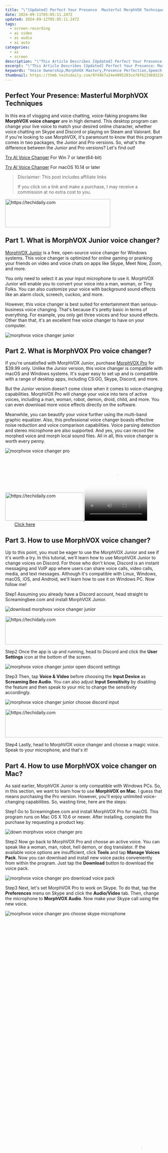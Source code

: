 ```yaml
---
title: "\"[Updated] Perfect Your Presence  Masterful MorphVOX Techniques for 2024\""
date: 2024-09-11T05:05:11.247Z
updated: 2024-09-12T05:05:11.247Z
tags: 
  - screen-recording
  - ai video
  - ai audio
  - ai auto
categories: 
  - ai
  - screen
description: "\"This Article Describes [Updated] Perfect Your Presence: Masterful MorphVOX Techniques for 2024\""
excerpt: "\"This Article Describes [Updated] Perfect Your Presence: Masterful MorphVOX Techniques for 2024\""
keywords: "Voice Ownership,MorphVOX Mastery,Presence Perfection,Speech Mastering,Effective Voice,Communication Skillz,Vocal Technique Hacks"
thumbnail: https://thmb.techidaily.com/97d4b7a24e4095203ce78f6219b92226bf67916637140e7062297e96c3a2c8b5.jpg
---
```


## Perfect Your Presence: Masterful MorphVOX Techniques

In this era of vlogging and voice chatting, voice-faking programs like **MorphVOX voice changer** are in high demand. This desktop program can change your live voice to match your desired online character, whether voice chatting on Skype and Discord or playing on Steam and Valorant. But if you're looking to use MorphVOX, it's paramount to know that this program comes in two packages, the Junior and Pro versions. So, what's the difference between the Junior and Pro versions? Let's find out!

[Try AI Voice Changer](https://tools.techidaily.com/wondershare/filmora/download/) For Win 7 or later(64-bit)

[Try AI Voice Changer](https://tools.techidaily.com/wondershare/filmora/download/) For macOS 10.14 or later


>  Disclaimer: This post includes affiliate links
>
>  If you click on a link and make a purchase, I may receive a commission at no extra cost to you.
>







<!-- affiliate ads begin -->
<a href="https://aligracehair.sjv.io/c/5597632/2135416/19272" target="_top" id="2135416">
  <img src="//a.impactradius-go.com/display-ad/19272-2135416" border="0" alt="https://techidaily.com" width="336" height="90"/>
</a>
<img height="0" width="0" src="https://aligracehair.sjv.io/i/5597632/2135416/19272" style="position:absolute;visibility:hidden;" border="0" />
<!-- affiliate ads end -->




## Part 1\. What is MorphVOX Junior voice changer?

[MorphVOX Junior](https://screamingbee.com/morphvox-free-voice-changer) is a free, open-source voice changer for Windows systems. This voice changer is optimized for online gaming or pranking your friends on video and voice chats on apps like Skype, Meet Now, Zoom, and more.

You only need to select it as your input microphone to use it. MorphVOX Junior will enable you to convert your voice into a man, woman, or Tiny Folks. You can also customize your voice with background sound effects like an alarm clock, screech, cuckoo, and more.

However, this voice changer is best suited for entertainment than serious-business voice changing. That's because it's pretty basic in terms of everything. For example, you only get three voices and four sound effects. Other than that, it's an excellent free voice changer to have on your computer.

![morphvox voice changer junior](https://images.wondershare.com/filmora/article-images/2022/11/morphvox-voice-changer-1.jpg)

## Part 2\. What is MorphVOX Pro voice changer?

If you're unsatisfied with MorphVOX Junior, purchase [MorphVOX Pro](https://screamingbee.com/morphvox-voice-changer) for $39.99 only. Unlike the Junior version, this voice changer is compatible with macOS and Windows systems. It's super easy to set up and is compatible with a range of desktop apps, including CS:GO, Skype, Discord, and more.

But the Junior version doesn't come close when it comes to voice-changing capabilities. MorphVOX Pro will change your voice into tens of active voices, including a man, woman, robot, demon, droid, child, and more. You can even download more voice effects directly on the software.

Meanwhile, you can beautify your voice further using the multi-band graphic equalizer. Also, this professional voice changer boasts effective noise reduction and voice comparison capabilities. Voice parsing detection and stereo microphone are also supported. And yes, you can record the morphed voice and morph local sound files. All in all, this voice changer is worth every penny.

![morphvox voice changer pro](https://images.wondershare.com/filmora/article-images/2022/11/morphvox-voice-changer-2.jpg)





<!-- affiliate ads begin -->
<a href="https://aligracehair.sjv.io/c/5597632/2135368/19272" target="_top" id="2135368">
  <img src="//a.impactradius-go.com/display-ad/19272-2135368" border="0" alt="https://techidaily.com" width="250" height="90"/>
</a>
<img height="0" width="0" src="https://aligracehair.sjv.io/i/5597632/2135368/19272" style="position:absolute;visibility:hidden;" border="0" />
<!-- affiliate ads end -->








<!-- affiliate ads begin -->
<span id="1743243">
					<video width="200" height="200" style="cursor:pointer"
           poster="//a.impactradius-go.com/display-clicktoplayimage/1743243.png"
           onclick="if(!this.playClicked){this.play();this.setAttribute('controls',true);this.playClicked=true;}">
	   <source src="//a.impactradius-go.com/display-ad/19272-1743243">
	   <img src="//a.impactradius-go.com/display-clicktoplayimage/1743243.png" style="border: none; height: 100%; width: 100%; object-fit: contain">
	</video>
	<div style="width:125px;text-align:center"><a href="javascript:window.open(decodeURIComponent('https%3A%2F%2Faligracehair.sjv.io%2Fc%2F5597632%2F1743243%2F19272'), '_blank');void(0);">Click here</a></div>
</span>
<img height="0" width="0" src="https://imp.pxf.io/i/5597632/1743243/19272" style="position:absolute;visibility:hidden;" border="0" />
<!-- affiliate ads end -->




## Part 3\. How to use MorphVOX voice changer?

Up to this point, you must be eager to use the MorphVOX Junior and see if it's worth a try. In this tutorial, we'll learn how to use MorphVOX Junior to change voices on Discord. For those who don't know, Discord is an instant messaging and VoIP app where users can share voice calls, video calls, media, and text messages. Although it's compatible with Linux, Windows, macOS, iOS, and Android, we'll learn how to use it on Windows PC. Now follow me!

Step1 Assuming you already have a Discord account, head straight to Screamingbee.com and install MorphVOX Junior.

![download morphvox voice changer junior](https://images.wondershare.com/filmora/article-images/2022/11/morphvox-voice-changer-3.jpg)





<!-- affiliate ads begin -->
<a href="https://appsumo.8odi.net/c/5597632/2132161/7443" target="_top" id="2132161">
  <img src="//a.impactradius-go.com/display-ad/7443-2132161" border="0" alt="https://techidaily.com" width="728" height="90"/>
</a>
<img height="0" width="0" src="https://appsumo.8odi.net/i/5597632/2132161/7443" style="position:absolute;visibility:hidden;" border="0" />
<!-- affiliate ads end -->




Step2 Once the app is up and running, head to Discord and click the **User Settings** icon at the bottom of the screen.

![morphvox voice changer junior open discord settings](https://images.wondershare.com/filmora/article-images/2022/11/morphvox-voice-changer-4.jpg)

Step3 Then, tap **Voice & Video** before choosing the **Input Device** as **Screaming Bee Audio**. You can also adjust **Input Sensitivity** by disabling the feature and then speak to your mic to change the sensitivity accordingly.

![morphvox voice changer junior choose discord input](https://images.wondershare.com/filmora/article-images/2022/11/morphvox-voice-changer-5.jpg)





<!-- affiliate ads begin -->
<a href="https://appsumo.8odi.net/c/5597632/2118304/7443" target="_top" id="2118304">
  <img src="//a.impactradius-go.com/display-ad/7443-2118304" border="0" alt="https://techidaily.com" width="600" height="90"/>
</a>
<img height="0" width="0" src="https://appsumo.8odi.net/i/5597632/2118304/7443" style="position:absolute;visibility:hidden;" border="0" />
<!-- affiliate ads end -->




Step4 Lastly, head to MorphVOX voice changer and choose a magic voice. Speak to your microphone, and that's it!

## Part 4\. How to use MorphVOX voice changer on Mac?

As said earlier, MorphVOX Junior is only compatible with Windows PCs. So, in this section, we want to learn how to use **MorphVOX on Mac**. I guess that means purchasing the Pro version. However, you'll enjoy unlimited voice-changing capabilities. So, wasting time, here are the steps:

Step1 Go to Screamingbee.com and install MorphVOX Pro for macOS. This program runs on Mac OS X 10.6 or newer. After installing, complete the purchase by requesting a product key.

![down morphvox voice changer pro](https://images.wondershare.com/filmora/article-images/2022/11/morphvox-voice-changer-6.jpg)

Step2 Now go back to MorphVOX Pro and choose an active voice. You can speak like a woman, man, robot, hell demon, or dog translator. If the available voice options are insufficient, click **Tools** and tap **Manage Voices Pack**. Now you can download and install new voice packs conveniently from within the program. Just tap the **Download** button to download the voice pack.

![morphvox voice changer pro download voice pack](https://images.wondershare.com/filmora/article-images/2022/11/morphvox-voice-changer-7.jpg)

Step3 Next, let's set MorphVOX Pro to work on Skype. To do that, tap the **Preferences** menu on Skype and click the **Audio/Video** tab. Then, change the microphone to **MorphVOX Audio**. Now make your Skype call using the new voice.

![morphvox voice changer pro choose skype microphone](https://images.wondershare.com/filmora/article-images/2022/11/morphvox-voice-changer-8.jpg)





<!-- affiliate ads begin -->
<span id="1531882">
					<video width="864" height="1536" style="cursor:pointer"
           poster="//a.impactradius-go.com/display-clicktoplayimage/1531882.png"
           onclick="if(!this.playClicked){this.play();this.setAttribute('controls',true);this.playClicked=true;}">
	   <source src="//a.impactradius-go.com/display-ad/16446-1531882">
	   <img src="//a.impactradius-go.com/display-clicktoplayimage/1531882.png" style="border: none; height: 100%; width: 100%; object-fit: contain">
	</video>
	<div style="width:540px;text-align:center"><a href="javascript:window.open(decodeURIComponent('https%3A%2F%2Flaganoo.pxf.io%2Fc%2F5597632%2F1531882%2F16446'), '_blank');void(0);">Click here</a></div>
</span>
<img height="0" width="0" src="https://imp.pxf.io/i/5597632/1531882/16446" style="position:absolute;visibility:hidden;" border="0" />
<!-- affiliate ads end -->




## Part 5\. FAQs about MorphVOX voice changer





<!-- affiliate ads begin -->
<a href="https://aligracehair.sjv.io/c/5597632/2135375/19272" target="_top" id="2135375">
  <img src="//a.impactradius-go.com/display-ad/19272-2135375" border="0" alt="https://techidaily.com" width="728" height="90"/>
</a>
<img height="0" width="0" src="https://aligracehair.sjv.io/i/5597632/2135375/19272" style="position:absolute;visibility:hidden;" border="0" />
<!-- affiliate ads end -->




### Why is the MorphVOX voice changer not working?

There can be several solutions for MorphVOX not running on your program. First, make sure you select the program as the voice input device on Skype, Discord, Steam, or whatever voice-sharing app you're using. Secondly, adjust the microphone levels.





<!-- affiliate ads begin -->
<a href="https://bluettius.sjv.io/c/5597632/2139109/17108" target="_top" id="2139109">
  <img src="//a.impactradius-go.com/display-ad/17108-2139109" border="0" alt="https://techidaily.com" width="320" height="90"/>
</a>
<img height="0" width="0" src="https://bluettius.sjv.io/i/5597632/2139109/17108" style="position:absolute;visibility:hidden;" border="0" />
<!-- affiliate ads end -->




### Is MorphVOX Pro a good buy?

Yes, MorphVOX Pro is worth every penny you pay for it. This professional-grade voice changer has unlimited voice-changing capabilities that you won't find anywhere else.





<!-- affiliate ads begin -->
<a href="https://appsumo.8odi.net/c/5597632/2128844/7443" target="_top" id="2128844">
  <img src="//a.impactradius-go.com/display-ad/7443-2128844" border="0" alt="https://techidaily.com" width="728" height="90"/>
</a>
<img height="0" width="0" src="https://appsumo.8odi.net/i/5597632/2128844/7443" style="position:absolute;visibility:hidden;" border="0" />
<!-- affiliate ads end -->




### How do I solve sound distortion when using MorphVOX?

If you hear distorted sound while faking your voice on MorphVOX, try adjusting the microphone sound level to find the right balance. Also, be sure to use a silent room for the best output.

### What are the best MorphVOX voice changer alternatives?

If MorphVOX doesn't cut it for you, try Clownfish Voice Changer, a free voice-changing software for desktops. Other reliable alternatives include VoiceMeeter, Voxal Voice Changer, MagicMic, and VoiceMod.

### The sum up

Now you know the difference between MorphVOX Junior and MorphVOX Pro. Although the Junior version is free, it's only compatible with Windows PCs, whereas the Pro version offers Mac compatibility. Also, the Pro version provides numerous voice effects, sound effects, EQ, and more. But in the end, it depends if you're willing to pay for MorphVOX Pro. Make a choice!

[Free Download](https://tools.techidaily.com/wondershare/filmora/download/) For Win 7 or later(64-bit)

[Free Download](https://tools.techidaily.com/wondershare/filmora/download/) For macOS 10.14 or later

[Try AI Voice Changer](https://tools.techidaily.com/wondershare/filmora/download/) For Win 7 or later(64-bit)

[Try AI Voice Changer](https://tools.techidaily.com/wondershare/filmora/download/) For macOS 10.14 or later


<ins class="adsbygoogle"
     style="display:block"
     data-ad-format="autorelaxed"
     data-ad-client="ca-pub-7571918770474297"
     data-ad-slot="1223367746"></ins>



<ins class="adsbygoogle"
     style="display:block"
     data-ad-client="ca-pub-7571918770474297"
     data-ad-slot="8358498916"
     data-ad-format="auto"
     data-full-width-responsive="true"></ins>






<span class="atpl-alsoreadstyle">Also read:</span>
<div><ul>
<li><a href="https://fox-info.techidaily.com/new-2024-approved-balancing-intense-beats-with-fl-studios-easeful-dimming/"><u>[New] 2024 Approved Balancing Intense Beats with FL Studio's Easeful Dimming</u></a></li>
<li><a href="https://fox-info.techidaily.com/new-2024-approved-capturing-marine-magic-pro-tips-for-filming-oceanic-scenes-using-gopro/"><u>[New] 2024 Approved Capturing Marine Magic Pro Tips for Filming Oceanic Scenes Using GoPro</u></a></li>
<li><a href="https://fox-info.techidaily.com/new-2024-approved-enhancing-meeting-clarity-with-ms-teams-focus/"><u>[New] 2024 Approved Enhancing Meeting Clarity with MS Teams Focus</u></a></li>
<li><a href="https://fox-info.techidaily.com/new-2024-approved-exploring-interactive-boundaries-the-vision-of-mixed-reality/"><u>[New] 2024 Approved Exploring Interactive Boundaries The Vision of Mixed Reality</u></a></li>
<li><a href="https://fox-info.techidaily.com/new-2024-approved-quelling-video-quirks-in-photobooths/"><u>[New] 2024 Approved Quelling Video Quirks in Photobooths</u></a></li>
<li><a href="https://fox-info.techidaily.com/new-education-evolved-embracing-vr-technology/"><u>[New] Education Evolved Embracing VR Technology</u></a></li>
<li><a href="https://fox-info.techidaily.com/new-in-2024-instantize-dynamic-images-in-photoshop/"><u>[New] In 2024, Instantize Dynamic Images in Photoshop</u></a></li>
<li><a href="https://fox-info.techidaily.com/new-in-2024-pros-picks-5-best-low-frame-rate-recorders/"><u>[New] In 2024, Pros' Picks 5 Best Low Frame Rate Recorders</u></a></li>
<li><a href="https://twitter-videos.techidaily.com/new-in-2024-twitters-visuals-saving-and-downloading-on-smartphones/"><u>[New] In 2024, Twitter's Visuals Saving and Downloading on Smartphones</u></a></li>
<li><a href="https://fox-info.techidaily.com/new-logic-pro-method-to-gradually-reduce-audio-levels/"><u>[New] Logic Pro Method to Gradually Reduce Audio Levels</u></a></li>
<li><a href="https://fox-info.techidaily.com/new-prestigious-archive-open-source-photo-galleries/"><u>[New] Prestigious Archive Open-Source Photo Galleries</u></a></li>
<li><a href="https://fox-info.techidaily.com/new-silent-spectators-101-the-essentials-for-unnoticed-instagram-livestreams-for-2024/"><u>[New] Silent Spectators 101 The Essentials for Unnoticed Instagram Livestreams for 2024</u></a></li>
<li><a href="https://fox-info.techidaily.com/new-subtitles-revolution-srt-to-sub-upgrade/"><u>[New] Subtitles Revolution SRT to SUB Upgrade</u></a></li>
<li><a href="https://fox-info.techidaily.com/new-the-ultimate-guide-to-windows-11-photo-customization-audio-plus-visuals-for-2024/"><u>[New] The Ultimate Guide to Windows 11 Photo Customization Audio + Visuals for 2024</u></a></li>
<li><a href="https://fox-info.techidaily.com/updated-2024-approved-enhance-your-medias-impact-with-precise-aspect-ratios/"><u>[Updated] 2024 Approved Enhance Your Media's Impact with Precise Aspect Ratios</u></a></li>
<li><a href="https://fox-info.techidaily.com/updated-2024-approved-essential-top-10-live-streamers-android-and-iphone-edition/"><u>[Updated] 2024 Approved Essential Top 10 Live Streamers Android & iPhone Edition</u></a></li>
<li><a href="https://fox-info.techidaily.com/updated-2024-approved-startup-steps-for-stream-money-in-periscope/"><u>[Updated] 2024 Approved Startup Steps for Stream Money in Periscope</u></a></li>
<li><a href="https://tiktok-video-recordings.techidaily.com/updated-accelerating-your-tiktok-content-made-simple-for-2024/"><u>[Updated] Accelerating Your TikTok Content Made Simple for 2024</u></a></li>
<li><a href="https://fox-info.techidaily.com/updated-brand-awakening-on-reddit-7-easy-steps-to-market-mastery-for-2024/"><u>[Updated] Brand Awakening on Reddit 7 Easy Steps to Market Mastery for 2024</u></a></li>
<li><a href="https://instagram-video-files.techidaily.com/updated-effortless-share-of-igtv-on-your-stories/"><u>[Updated] Effortless Share of IGTV on Your Stories</u></a></li>
<li><a href="https://some-knowledge.techidaily.com/updated-explore-our-picks-the-most-affordable-video-viewing-apps-today/"><u>[Updated] Explore Our Picks The Most Affordable Video Viewing Apps Today</u></a></li>
<li><a href="https://fox-info.techidaily.com/updated-in-2024-a-complete-overview-of-polarr-photo-editor/"><u>[Updated] In 2024, A Complete Overview of Polarr Photo Editor</u></a></li>
<li><a href="https://facebook-clips.techidaily.com/updated-in-2024-breaking-down-the-abcd-a-guide-to-crafting-compelling-fb-text/"><u>[Updated] In 2024, Breaking Down the ABCD A Guide to Crafting Compelling FB Text</u></a></li>
<li><a href="https://fox-info.techidaily.com/updated-in-2024-effortless-editing-discover-the-power-of-our-6-background-erasers/"><u>[Updated] In 2024, Effortless Editing - Discover the Power of Our 6 Background Erasers</u></a></li>
<li><a href="https://fox-info.techidaily.com/updated-in-2024-enhance-images-canons-paid-and-free-lut-access/"><u>[Updated] In 2024, Enhance Images Canon's Paid & Free LUT Access</u></a></li>
<li><a href="https://instagram-videos.techidaily.com/updated-in-2024-instagram-dimensions-for-impressive-videography/"><u>[Updated] In 2024, Instagram Dimensions for Impressive Videography</u></a></li>
<li><a href="https://vimeo-videos.techidaily.com/updated-in-2024-mastering-vimeo-recorder-capturing-screens-and-cameras-on-streams/"><u>[Updated] In 2024, Mastering Vimeo Recorder Capturing Screens & Cameras on Streams</u></a></li>
<li><a href="https://fox-info.techidaily.com/updated-in-2024-note-to-call-how-to-convert-tamil-songs-into-ringtones/"><u>[Updated] In 2024, Note to Call How To Convert Tamil Songs Into Ringtones</u></a></li>
<li><a href="https://fox-info.techidaily.com/updated-in-2024-simplify-information-storage-via-mematic/"><u>[Updated] In 2024, Simplify Information Storage via Mematic</u></a></li>
<li><a href="https://facebook-clips.techidaily.com/updated-in-2024-streaming-directly-from-facebook-to-your-screen/"><u>[Updated] In 2024, Streaming Directly From Facebook to Your Screen</u></a></li>
<li><a href="https://fox-info.techidaily.com/updated-in-2024-unforgettable-stop-motion-films-an-overview/"><u>[Updated] In 2024, Unforgettable Stop-Motion Films - An Overview</u></a></li>
<li><a href="https://fox-info.techidaily.com/updated-in-2024-visual-virtuosity-complimentary-phone-photography-upgrade/"><u>[Updated] In 2024, Visual Virtuosity - Complimentary Phone Photography Upgrade</u></a></li>
<li><a href="https://instagram-videos.techidaily.com/updated-instagram-unplugged-step-by-step-for-a-lasting-goodbye-for-2024/"><u>[Updated] Instagram Unplugged Step-by-Step for a Lasting Goodbye for 2024</u></a></li>
<li><a href="https://fox-info.techidaily.com/updated-panoramic-storytelling-simplified-top-9-tips-for-filmmakers-for-2024/"><u>[Updated] Panoramic Storytelling Simplified Top 9 Tips for Filmmakers for 2024</u></a></li>
<li><a href="https://fox-access.techidaily.com/2024-approved-jokester-jukebox-selecting-sources-for-funny-ringtones/"><u>2024 Approved Jokester Jukebox Selecting Sources for Funny Ringtones</u></a></li>
<li><a href="https://extra-approaches.techidaily.com/2024-approved-perfect-pixels-pro-tiktok-video-tricks-of-the-trade/"><u>2024 Approved Perfect Pixels Pro TikTok Video Tricks of the Trade</u></a></li>
<li><a href="https://instagram-clips.techidaily.com/become-an-instagram-analytics-expert-with-this-ultimate-performance-guide-for-2024/"><u>Become an Instagram Analytics Expert with This Ultimate Performance Guide for 2024</u></a></li>
<li><a href="https://extra-lessons.techidaily.com/best-gif-fetchers-on-ios-iphone-x-compatible-guide-for-2024/"><u>Best GIF Fetchers on iOS IPhone X-Compatible Guide for 2024</u></a></li>
<li><a href="https://app-tips.techidaily.com/comprehensive-evaluation-full-simplemdm-essential-insights-for-ios-and-macos-users/"><u>Comprehensive Evaluation: Full SimpleMDM - Essential Insights for iOS and macOS Users</u></a></li>
<li><a href="https://facebook.techidaily.com/1719145420800-deliberations-continue-expected-decision-from-platforms-oversight-board/"><u>Deliberations Continue: Expected Decision From Platform’s Oversight Board</u></a></li>
<li><a href="https://fox-info.techidaily.com/elite-4k-laptops-for-gamers-1-ranked-list-for-2024/"><u>Elite 4K Laptops for Gamers – #1 Ranked List for 2024</u></a></li>
<li><a href="https://fox-info.techidaily.com/enhance-real-time-broadcasts-our-picks-for-9-prime-filters/"><u>Enhance Real-Time Broadcasts Our Picks for 9 Prime Filters</u></a></li>
<li><a href="https://win-howtos.techidaily.com/enhance-visuals-on-windows-10-a-guide-to-resolving-pixelated-characters-and-text/"><u>Enhance Visuals on Windows 10: A Guide to Resolving Pixelated Characters & Text</u></a></li>
<li><a href="https://buynow-info.techidaily.com/enhancing-retro-gaming-dolphin-emulator-now-comes-with-earnable-achievements-for-classic-gamecube-games/"><u>Enhancing Retro Gaming: Dolphin Emulator Now Comes with Earnable Achievements for Classic GameCube Games</u></a></li>
<li><a href="https://fox-info.techidaily.com/expert-subtitle-transformation-made-simple-top-10-lists-for-2024/"><u>Expert Subtitle Transformation Made Simple - Top 10 Lists for 2024</u></a></li>
<li><a href="https://sound-issues.techidaily.com/fixing-the-issue-of-zero-audio-on-your-jbl-g435-bluetooth-earphones/"><u>Fixing the Issue of Zero Audio on Your JBL G435 Bluetooth Earphones</u></a></li>
<li><a href="https://fox-info.techidaily.com/how-to-maximize-focus-with-enhanced-zoom-on-google-meet-for-2024/"><u>How to Maximize Focus with Enhanced Zoom on Google Meet for 2024</u></a></li>
<li><a href="https://fox-boxes.techidaily.com/ignite-interest-captivate-views-elevate-likes-on-your-unboxings/"><u>Ignite Interest, Captivate Views Elevate Likes on Your Unboxings</u></a></li>
<li><a href="https://review-topics.techidaily.com/in-2024-complete-tutorial-to-use-gps-joystick-to-fake-gps-location-on-realme-gt-3-drfone-by-drfone-virtual-android/"><u>In 2024, Complete Tutorial to Use GPS Joystick to Fake GPS Location On Realme GT 3 | Dr.fone</u></a></li>
<li><a href="https://android-pokemon-go.techidaily.com/in-2024-pokemon-go-no-gps-signal-heres-every-possible-solution-on-motorola-moto-g04-drfone-by-drfone-virtual-android/"><u>In 2024, Pokemon Go No GPS Signal? Heres Every Possible Solution On Motorola Moto G04 | Dr.fone</u></a></li>
<li><a href="https://fox-info.techidaily.com/in-2024-srt-conversion-made-easy-a-step-by-step-approach/"><u>In 2024, SRT Conversion Made Easy A Step-by-Step Approach</u></a></li>
<li><a href="https://android-pokemon-go.techidaily.com/in-2024-ultimate-guide-to-catch-the-regional-located-pokemon-for-infinix-smart-8-hd-drfone-by-drfone-virtual-android/"><u>In 2024, Ultimate Guide to Catch the Regional-Located Pokemon For Infinix Smart 8 HD | Dr.fone</u></a></li>
<li><a href="https://fox-info.techidaily.com/instagrams-rising-stars-discover-the-magic-behind-their-growth-in-9-steps/"><u>Instagram's Rising Stars Discover the Magic Behind Their Growth in 9 Steps</u></a></li>
<li><a href="https://fox-info.techidaily.com/mobile-entertainment-made-easy-download-funimate-apk-for-2024/"><u>Mobile Entertainment Made Easy Download Funimate APK for 2024</u></a></li>
<li><a href="https://buynow-marvelous.techidaily.com/mophies-top-end-powerstation-ac-an-affordable-choice-for-easy-charging-on-the-go/"><u>Mophie's Top-End Powerstation AC: An Affordable Choice for Easy Charging on the Go</u></a></li>
<li><a href="https://ai-video-editing.techidaily.com/new-2024-approved-this-article-aim-to-teach-you-how-to-make-a-night-to-day-effect-video-with-filmora-follow-the-steps-to-figure-it-out/"><u>New 2024 Approved This Article Aim to Teach You How to Make a Night to Day Effect Video with Filmora. Follow the Steps to Figure It Out</u></a></li>
<li><a href="https://tech-revival.techidaily.com/playstation-vr-2s-wired-advantage-benefits-over-cable-free-virtual-reality/"><u>PlayStation VR #2'S Wired Advantage - Benefits Over Cable-Free Virtual Reality</u></a></li>
<li><a href="https://fox-info.techidaily.com/sonys-masterpiece-in-motion-graphics-xperia-xz-premium-unboxed-for-2024/"><u>Sony's Masterpiece in Motion Graphics Xperia XZ Premium Unboxed for 2024</u></a></li>
<li><a href="https://fox-info.techidaily.com/the-art-of-high-dynamic-range-pro-photoshop-techniques/"><u>The Art of High Dynamic Range Pro Photoshop Techniques</u></a></li>
<li><a href="https://win11.techidaily.com/unravel-complex-windows-issues-help-at-hand/"><u>Unravel Complex Windows Issues: Help at Hand!</u></a></li>
<li><a href="https://extra-hints.techidaily.com/unraveling-triller-its-distinctive-place-in-the-world-of-online-videos/"><u>Unraveling Triller Its Distinctive Place in the World of Online Videos</u></a></li>
<li><a href="https://win-dash.techidaily.com/upgrade-and-enhance-your-graphics-with-updated-vga-drivers/"><u>Upgrade and Enhance Your Graphics with Updated VGA Drivers</u></a></li>
</ul></div>




